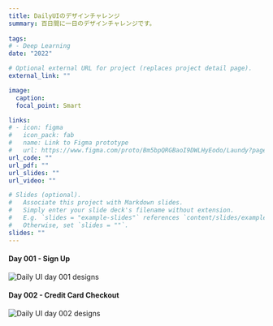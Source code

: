 ```yaml
---
title: DailyUIのデザインチャレンジ
summary: 百日間に一日のデザインチャレンジです。
  
tags:
# - Deep Learning
date: "2022"

# Optional external URL for project (replaces project detail page).
external_link: ""

image:
  caption: 
  focal_point: Smart

links:
# - icon: figma
#   icon_pack: fab
#   name: Link to Figma prototype
#   url: https://www.figma.com/proto/Bm5bpQRGBaoI9DWLHyEodo/Laundy?page-id=1%3A211&node-id=62%3A230&viewport=581%2C569%2C0.28126800060272217&scaling=scale-down
url_code: ""
url_pdf: ""
url_slides: ""
url_video: ""

# Slides (optional).
#   Associate this project with Markdown slides.
#   Simply enter your slide deck's filename without extension.
#   E.g. `slides = "example-slides"` references `content/slides/example-slides.md`.
#   Otherwise, set `slides = ""`.
slides: ""
---
```


#### Day 001 - Sign Up

![Daily UI day 001 designs](/portfolio/DailyUI/Day001.png)

#### Day 002 - Credit Card Checkout

![Daily UI day 002 designs](/portfolio/DailyUI/Day002.png)